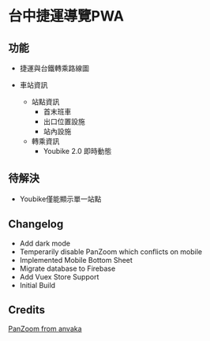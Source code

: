 # 台中捷運導覽PWA

## 功能

+ 捷運與台鐵轉乘路線圖

+ 車站資訊
  * 站點資訊
    - 首末班車
    - 出口位置設施
    - 站內設施
  * 轉乘資訊
    - Youbike 2.0 即時動態

## 待解決
+ Youbike僅能顯示單一站點


## Changelog
+ Add dark mode
+ Temperarily disable PanZoom which conflicts on mobile 
+ Implemented Mobile Bottom Sheet
+ Migrate database to Firebase
+ Add Vuex Store Support 
+ Initial Build 

## Credits

[PanZoom from anvaka](https://github.com/anvaka/panzoom)
